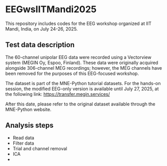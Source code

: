 # EEGwsIITMandi2025
This repository includes codes for the EEG workshop organized at IIT Mandi, India, on July 24-26, 2025.

Test data description
-----
The 60-channel unipolar EEG data were recorded using a Vectorview system (MEGIN Oy, Espoo, Finland). These data were originally acquired alongside 306-channel MEG recordings; however, the MEG channels have been removed for the purposes of this EEG-focused workshop.

The dataset is part of the MNE-Python tutorial datasets.
For the hands-on session, the modified EEG-only version is available until July 27, 2025, at the following link:
https://transfer.megin.services/

After this date, please refer to the original dataset available through the MNE-Python website.

Analysis steps
-----
* Read data
* Filter data
* Trial and channel removal 
* ICA
* 
